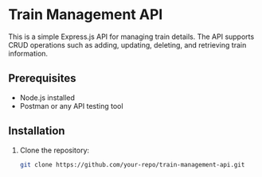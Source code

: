 # Train Management API

This is a simple Express.js API for managing train details. The API supports CRUD operations such as adding, updating, deleting, and retrieving train information.

## Prerequisites

- Node.js installed
- Postman or any API testing tool

## Installation

1. Clone the repository:
   ```bash
   git clone https://github.com/your-repo/train-management-api.git
